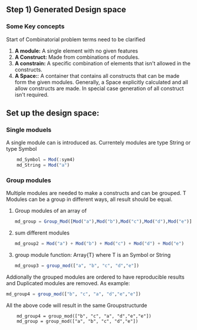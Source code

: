 
## Step 1) Generated Design space

### Some Key concepts
Start of Combinatorial problem terms need to be clarified
1) **A module:** A single element with no given features
2) **A Construct:**  Made from combinations of modules.
3) **A constrain:** A specific combination of elements that isn't allowed in the constructs.
4) **A Space:**: A container that contains all constructs that can be made form the given modules. Generally, a Space explicitly calculated and all allow constructs are made. In special case generation of all construct isn't required.

## Set up the design space:

### Single moduels

A single module can is introduced as. Currentely modules are type String or type Symbol
```julia
    md_Symbol = Mod(:sym4)
    md_String = Mod("a")
```
### Group modules

Multiple modules are needed to make a constructs and can be grouped. T
Modules can be a group in different ways, all result should be equal.

1) Group modules of an array of
    ```julia
    md_group = Group_Mod([Mod("a"),Mod("b"),Mod("c"),Mod("d"),Mod("e")])
    ```
2) sum different modules
    ```julia
    md_group2 = Mod("a") + Mod("b") + Mod("c") + Mod("d") + Mod("e")
    ```
3) group module function: Array{T} where T is an Symbol or String

    ```julia
    md_group3 = group_mod(["a", "b", "c", "d","e"])
    ```
Addionally the grouped modules are ordered to have reproducible results and Duplicated modules are removed. As example:

```julia
md_group4 = group_mod(["b", "c", "a", "d","e","e"])
```
All the above code will result in the same Groupstructurde

```@repl
    md_group4 = group_mod(["b", "c", "a", "d","e","e"])
    md_group = group_mod(["a", "b", "c", "d","e"])
```

